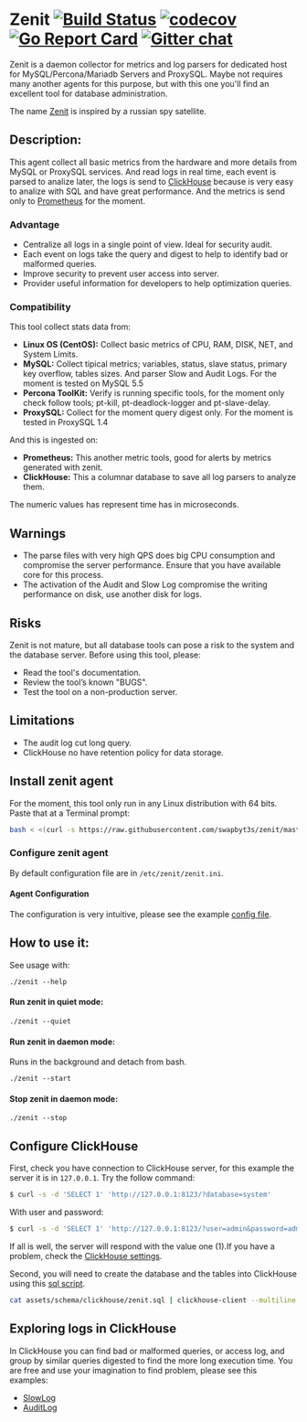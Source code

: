 # Zenit [![Build Status](https://travis-ci.org/swapbyt3s/zenit.svg?branch=master)](https://travis-ci.org/swapbyt3s/zenit) [![codecov](https://codecov.io/gh/swapbyt3s/zenit/branch/master/graph/badge.svg)](https://codecov.io/gh/swapbyt3s/zenit) [![Go Report Card](https://goreportcard.com/badge/github.com/swapbyt3s/zenit)](https://goreportcard.com/report/github.com/swapbyt3s/zenit) [![Gitter chat](https://badges.gitter.im/Zenit-Agent/Lobby.png)](https://gitter.im/Zenit-Agent/Lobby)

Zenit is a daemon collector for metrics and log parsers for dedicated host for MySQL/Percona/Mariadb Servers and
ProxySQL. Maybe not requires many another agents for this purpose, but with this one you'll find an excellent tool for database administration.

The name [Zenit](https://en.wikipedia.org/wiki/Zenit_(satellite)) is inspired by a russian spy satellite.

## Description:

This agent collect all basic metrics from the hardware and more details from MySQL or ProxySQL services.
And read logs in real time, each event is parsed to analize later, the logs is send to [ClickHouse](https://github.com/yandex/ClickHouse/)
because is very easy to analize with SQL and have great performance. And the metrics is send only to [Prometheus](https://github.com/prometheus/prometheus)
for the moment.

### Advantage

- Centralize all logs in a single point of view. Ideal for security audit.
- Each event on logs take the query and digest to help to identify bad or malformed queries.
- Improve security to prevent user access into server.
- Provider useful information for developers to help optimization queries.

### Compatibility

This tool collect stats data from:

- **Linux OS (CentOS):** Collect basic metrics of CPU, RAM, DISK, NET, and System Limits.
- **MySQL:** Collect tipical metrics; variables, status, slave status, primary key overflow, tables sizes. And parser Slow and Audit Logs. For the moment is tested on MySQL 5.5
- **Percona ToolKit:** Verify is running specific tools, for the moment only check follow tools; pt-kill, pt-deadlock-logger and pt-slave-delay.
- **ProxySQL:** Collect for the moment query digest only. For the moment is tested in ProxySQL 1.4

And this is ingested on:

- **Prometheus:** This another metric tools, good for alerts by metrics generated with zenit.
- **ClickHouse:** This a columnar database to save all log parsers to analyze them.

The numeric values has represent time has in microseconds.

## Warnings

- The parse files with very high QPS does big CPU consumption and compromise the server performance. Ensure that you have
available core for this process.
- The activation of the Audit and Slow Log compromise the writing performance on disk, use another disk for logs.

## Risks

Zenit is not mature, but all database tools can pose a risk to the system and the database server.
Before using this tool, please:

- Read the tool's documentation.
- Review the tool’s known "BUGS".
- Test the tool on a non-production server.

## Limitations

- The audit log cut long query.
- ClickHouse no have retention policy for data storage.

## Install zenit agent

For the moment, this tool only run in any Linux distribution with 64 bits. Paste that at a Terminal prompt:

```bash
bash < <(curl -s https://raw.githubusercontent.com/swapbyt3s/zenit/master/scripts/install.sh)
```

### Configure zenit agent

By default configuration file are in `/etc/zenit/zenit.ini`.

#### Agent Configuration

The configuration is very intuitive, please see the example [config file](https://github.com/swapbyt3s/zenit/blob/master/zenit.ini).

## How to use it:

See usage with:

```
./zenit --help
```

#### Run zenit in quiet mode:

```
./zenit --quiet
```

#### Run zenit in daemon mode:

Runs in the background and detach from bash.

```
./zenit --start
```

#### Stop zenit in daemon mode:

```
./zenit --stop
```

## Configure ClickHouse

First, check you have connection to ClickHouse server, for this example the server it is in `127.0.0.1`. Try the follow command:

```bash
$ curl -s -d 'SELECT 1' 'http://127.0.0.1:8123/?database=system'
```

With user and password:

```bash
$ curl -s -d 'SELECT 1' 'http://127.0.0.1:8123/?user=admin&password=admin&database=system'
```

If all is well, the server will respond with the value one (1).If you have a problem, check the [ClickHouse settings](https://clickhouse.yandex/docs/en/operations/access_rights/).

Second, you will need to create the database and the tables into ClickHouse using this [sql script](https://github.com/swapbyt3s/zenit/blob/master/assets/schema/clickhouse/zenit.sql).

```bash
cat assets/schema/clickhouse/zenit.sql | clickhouse-client --multiline
```

## Exploring logs in ClickHouse

In ClickHouse you can find bad or malformed queries, or access log, and group by similar queries digested to find the more long execution time. You are free and use your imagination to find problem, please see this examples:

- [SlowLog](https://github.com/swapbyt3s/zenit/blob/master/assets/examples/slow.sql)
- [AuditLog](https://github.com/swapbyt3s/zenit/blob/master/assets/examples/audit.sql)
